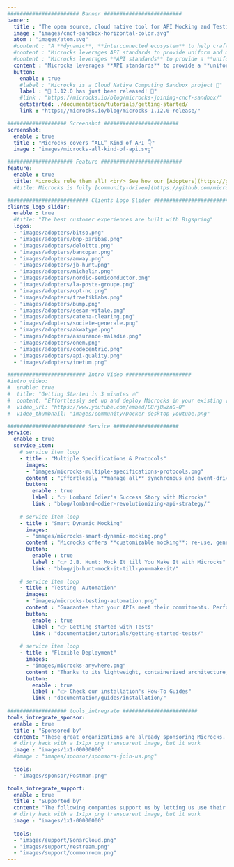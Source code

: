 ```yaml
---
####################### Banner #########################
banner:
  title : "The open source, cloud native tool for API Mocking and Testing"
  image : "images/cncf-sandbox-horizontal-color.svg"
  atom : "images/atom.svg"
  #content : "A **dynamic**, **interconnected ecosystem** to help crafting **customized**, **multi-protocol universal** API **value chain**, powered by **cloud-native automation & standards** #APIOps"
  #content : "Microcks leverages API standards to provide uniform and multi-protocol approach, empowering your API and microservices lifecycle. It strengthen your ecosystem for crafting customized and versatile API value chain. #APIDevOps"
  #content : "Microcks leverages **API standards** to provide a **uniform and multi-protocol approach**, empowering your API and microservices lifecycle. Powered by **cloud-native automation**, it interconnects your API **value chain** ecosystem. #APIDevOps"
  content : "Microcks leverages **API standards** to provide a **uniform and multi-protocol approach**, empowering your API and microservices lifecycle. It strengthens your **ecosystem** to create an adaptable API **value chain** #APIDevOps"
  button:
    enable : true
    #label : "Microcks is a Cloud Native Computing Sandbox project 🚀"
    label : "🚀 1.12.0 has just been released! 🚀"
    #link : "https://microcks.io/blog/microcks-joining-cncf-sandbox/"
    getstarted: ./documentation/tutorials/getting-started/
    link : "https://microcks.io/blog/microcks-1.12.0-release/"

################### Screenshot ########################
screenshot:
  enable : true
  title : "Microcks covers “ALL” Kind of API 👇"
  image : "images/microcks-all-kind-of-api.svg"

##################### Feature ##########################
feature:
  enable : true
  title: Microcks rule them all! <br/> See how our [Adopters](https://github.com/microcks/.github/blob/main/ADOPTERS.md) benefit from it.
  #title: Microcks is fully [community-driven](https://github.com/microcks/microcks/graphs/contributors) <br/> Check our [Adopters](https://github.com/microcks/.github/blob/main/ADOPTERS.md) file

########################## Clients Logo Slider #########################
clients_logo_slider:
  enable : true
  #title: "The best customer experiences are built with Bigspring"
  logos:
  - "images/adopters/bitso.png"
  - "images/adopters/bnp-paribas.png"
  - "images/adopters/deloitte.png"
  - "images/adopters/bancopan.png"
  - "images/adopters/amway.png"
  - "images/adopters/jb-hunt.png"
  - "images/adopters/michelin.png"
  - "images/adopters/nordic-semiconductor.png"
  - "images/adopters/la-poste-groupe.png"
  - "images/adopters/opt-nc.png"
  - "images/adopters/traefiklabs.png"
  - "images/adopters/bump.png"
  - "images/adopters/sesam-vitale.png"
  - "images/adopters/catena-clearing.png"
  - "images/adopters/societe-generale.png"
  - "images/adopters/akwatype.png"
  - "images/adopters/assurance-maladie.png"
  - "images/adopters/onem.png"
  - "images/adopters/codecentric.png"
  - "images/adopters/api-quality.png"
  - "images/adopters/inetum.png"

######################### Intro Video #####################
#intro_video:
#  enable: true
#  title: "Getting Started in 3 minutes 🔥"
#  content: "Effortlessly set up and deploy Microcks in your existing [Docker environment](https://www.docker.com/blog/#get-started-with-the-microcks-docker-extension-for-api-mocking-and-testing/), eliminating the need for extensive #configurations 🚀"
#  video_url: "https://www.youtube.com/embed/E8rjUwznO-Q"
#  video_thumbnail: "images/community/Docker-desktop-youtube.png"

######################### Service #####################
service:
  enable : true
  service_item:
    # service item loop
    - title : "Multiple Specifications & Protocols"
      images:
      - "images/microcks-multiple-specifications-protocols.png"
      content : "Effortlessly **manage all** synchronous and event-driven **APIs** by leveraging OpenAPI, AsyncAPI, gRPC/Protobuf, GraphQL schemas and even SOAP. Microcks offers **a single**, **comprehensive tool** to handle everything, boosting **productivity** and cutting **costs**."
      button:
        enable : true
        label : "👉 Lombard Odier's Success Story with Microcks"
        link : "blog/lombard-odier-revolutionizing-api-strategy/"
        
    # service item loop
    - title : "Smart Dynamic Mocking"
      images:
      - "images/microcks-smart-dynamic-mocking.png"
      content : "Microcks offers **customizable mocking**: re-use, generate **realistic** examples or **transform** mock data and responses on the fly. Effectively **simulate** your application or microservices **dependencies** to accelerate API development."
      button:
        enable : true
        label : "👉 J.B. Hunt: Mock It till You Make It with Microcks"
        link : "blog/jb-hunt-mock-it-till-you-make-it/"
        
    # service item loop
    - title : "Testing  Automation"
      images:
      - "images/microcks-testing-automation.png"
      content : "Guarantee that your APIs meet their commitments. Perform **provider and consumer contract testing** on live implementations against various specification **versions**. Microcks saves time by auto-generating code snippets for seamless integration and automating checks within **CI/CD** pipelines."
      button:
        enable : true
        label : "👉 Getting started with Tests"
        link : "documentation/tutorials/getting-started-tests/"
        
    # service item loop
    - title : "Flexible Deployment"
      images:
      - "images/microcks-anywhere.png"
      content : "Thanks to its lightweight, containerized architecture, Microcks can be deployed **anywhere** on-premises, in the cloud, or on developers' laptops. Tailor the environment to your needs for **seamless integration**, boosting agility and lowering infrastructure barriers."
      button:
        enable : true
        label : "👉 Check our installation's How-To Guides"
        link : "documentation/guides/installation/"
        
################### tools_intregrate ########################
tools_intregrate_sponsor:
  enable : true
  title : "Sponsored by"
  content: "These great organizations are already sponsoring Microcks. Want to become a sponsor? Join our [Open collective](https://opencollective.com/microcks) or [Contact us](https://github.com/microcks/microcks/blob/master/MAINTAINERS.md) for more info."
  # dirty hack with a 1x1px png transparent image, but it work
  image : "images/1x1-00000000"
  #image : "images/sponsor/sponsors-join-us.png"
  
  tools:
  - "images/sponsor/Postman.png"

tools_intregrate_support:
  enable : true
  title : "Supported by"
  content: "The following companies support us by letting us use their products for free. Interested in supporting us too? [Contact us](https://github.com/microcks/microcks/blob/master/MAINTAINERS.md) for more info."
  # dirty hack with a 1x1px png transparent image, but it work
  image : "images/1x1-00000000"
  
  tools:
  - "images/support/SonarCloud.png"
  - "images/support/restream.png"
  - "images/support/commonroom.png"
---
```

